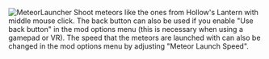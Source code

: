 ![MeteorLauncher](https://user-images.githubusercontent.com/47487266/147900270-1505d3e8-4bf3-4e52-95e1-c5fbef1480a4.png)
Shoot meteors like the ones from Hollow's Lantern with middle mouse click. The back button can also be used if you enable "Use back button" in the mod options menu (this is necessary when using a gamepad or VR). The speed that the meteors are launched with can also be changed in the mod options menu by adjusting "Meteor Launch Speed".
